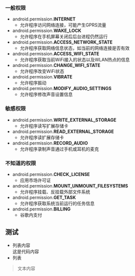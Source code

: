 ### 一般权限
* android.permission.**INTERNET**
    * 允许程序访问网络连接，可能产生GPRS流量
* android.permission.**WAKE_LOCK**
    * 允许程序在手机屏幕关闭后后台进程仍然运行
* android.permission.**ACCESS_NETWORK_STATE**
    * 允许程序获取网络信息状态，如当前的网络连接是否有效
* android.permission.**ACCESS_WIFI_STATE**
    * 允许程序获取当前WiFi接入的状态以及WLAN热点的信息
* android.permission.**CHANGE_WIFI_STATE**
    * 允许程序改变WiFi状态
* android.permission.**VIBRATE**
    * 允许程序振动
* android.permission.**MODIFY_AUDIO_SETTINGS**
    * 允许程序修改声音设置信息
### 敏感权限
* android.permission.**WRITE_EXTERNAL_STORAGE**
    * 允许程序读写扩展存储卡
* android.permission.**READ_EXTERNAL_STORAGE**
    * 允许程序读扩展存储卡
* android.permission.**RECORD_AUDIO**
    * 允许程序录制声音通过手机或耳机的麦克
### 不知道的权限
* android.permission.**CHECK_LICENSE**
    * 应用市场许可证
* android.permission.**MOUNT_UNMOUNT_FILESYSTEMS**
    * 允许程序挂载、反挂载外部文件系统
* android.permission.**GET_TASK**
    * 允许程序获取系统当前运行的任务信息
* android.permission.**BILLING**
    * 谷歌内支付

## 测试
* 列表内容    
这是代码内容
* 列表
>  文本内容
